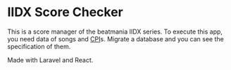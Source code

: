 # IIDX Score Checker

This is a score manager of the beatmania IIDX series. To execute this app, you need data of songs and [CPI](https://cpi.makecir.com/)s. Migrate a database and you can see the specification of them.

Made with Laravel and React.